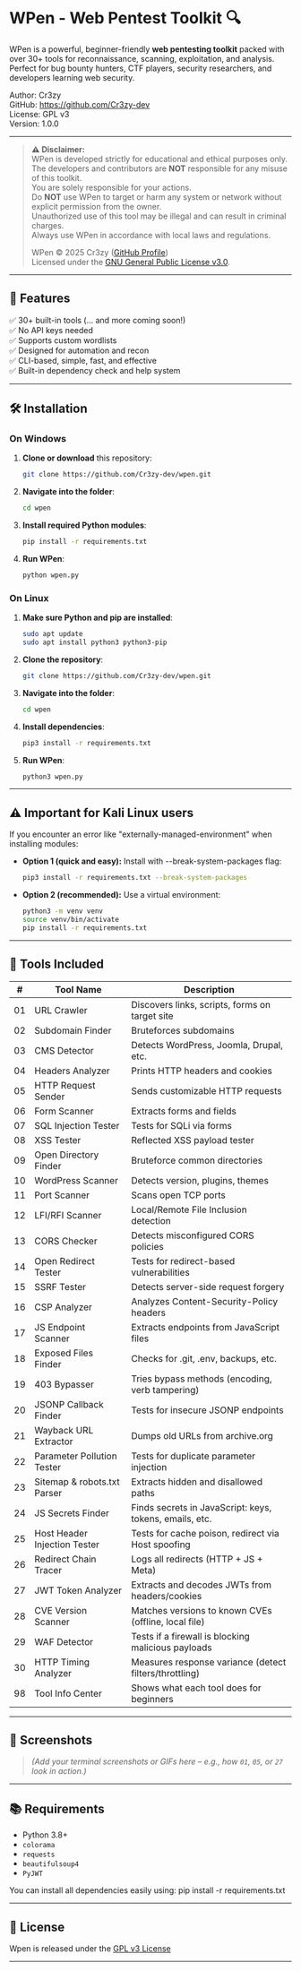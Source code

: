 # WPen - Web Pentest Toolkit 🔍

WPen is a powerful, beginner-friendly **web pentesting toolkit** packed with over 30+ tools for reconnaissance, scanning, exploitation, and analysis.  
Perfect for bug bounty hunters, CTF players, security researchers, and developers learning web security.

Author: Cr3zy  
GitHub: https://github.com/Cr3zy-dev  
License: GPL v3  
Version: 1.0.0

---

> **⚠️ Disclaimer:**  
> WPen is developed strictly for educational and ethical purposes only.  
> The developers and contributors are **NOT** responsible for any misuse of this toolkit.  
> You are solely responsible for your actions.  
> Do **NOT** use WPen to target or harm any system or network without explicit permission from the owner.  
> Unauthorized use of this tool may be illegal and can result in criminal charges.  
> Always use WPen in accordance with local laws and regulations.
>
> WPen © 2025 Cr3zy ([GitHub Profile](https://github.com/Cr3zy-dev))  
> Licensed under the [GNU General Public License v3.0](LICENSE).

---

## 🚀 Features

✅ 30+ built-in tools (... and more coming soon!)  
✅ No API keys needed  
✅ Supports custom wordlists  
✅ Designed for automation and recon  
✅ CLI-based, simple, fast, and effective  
✅ Built-in dependency check and help system

---

## 🛠 Installation

### On Windows

1. **Clone or download** this repository:
   ```bash
   git clone https://github.com/Cr3zy-dev/wpen.git
   ```
2. **Navigate into the folder**:
   ```bash
   cd wpen
   ```
3. **Install required Python modules**:
   ```bash
   pip install -r requirements.txt
   ```
4. **Run WPen**:
   ```bash
   python wpen.py
   ```

### On Linux

1. **Make sure Python and pip are installed**:
   ```bash
   sudo apt update
   sudo apt install python3 python3-pip
   ```
2. **Clone the repository**:
   ```bash
   git clone https://github.com/Cr3zy-dev/wpen.git
   ```
3. **Navigate into the folder**:
   ```bash
   cd wpen
   ```
4. **Install dependencies**:
   ```bash
   pip3 install -r requirements.txt
   ```
5. **Run WPen**:
   ```bash
   python3 wpen.py
   ```
---

## ⚠️ Important for Kali Linux users

If you encounter an error like "externally-managed-environment" when installing modules:
- **Option 1 (quick and easy):** Install with --break-system-packages flag:
   ```bash
   pip3 install -r requirements.txt --break-system-packages
   ```
- **Option 2 (recommended):** Use a virtual environment:
   ```bash
   python3 -m venv venv
   source venv/bin/activate
   pip install -r requirements.txt
   ```

---

## 🧰 Tools Included

| #  | Tool Name                     | Description                                                |
|----|------------------------------|------------------------------------------------------------|
| 01 | URL Crawler                  | Discovers links, scripts, forms on target site             |
| 02 | Subdomain Finder             | Bruteforces subdomains                                     |
| 03 | CMS Detector                 | Detects WordPress, Joomla, Drupal, etc.                    |
| 04 | Headers Analyzer             | Prints HTTP headers and cookies                            |
| 05 | HTTP Request Sender          | Sends customizable HTTP requests                           |
| 06 | Form Scanner                 | Extracts forms and fields                                  |
| 07 | SQL Injection Tester         | Tests for SQLi via forms                                   |
| 08 | XSS Tester                   | Reflected XSS payload tester                               |
| 09 | Open Directory Finder        | Bruteforce common directories                              |
| 10 | WordPress Scanner            | Detects version, plugins, themes                           |
| 11 | Port Scanner                 | Scans open TCP ports                                       |
| 12 | LFI/RFI Scanner              | Local/Remote File Inclusion detection                      |
| 13 | CORS Checker                 | Detects misconfigured CORS policies                        |
| 14 | Open Redirect Tester         | Tests for redirect-based vulnerabilities                   |
| 15 | SSRF Tester                  | Detects server-side request forgery                        |
| 16 | CSP Analyzer                 | Analyzes Content-Security-Policy headers                   |
| 17 | JS Endpoint Scanner          | Extracts endpoints from JavaScript files                   |
| 18 | Exposed Files Finder         | Checks for .git, .env, backups, etc.                       |
| 19 | 403 Bypasser                 | Tries bypass methods (encoding, verb tampering)            |
| 20 | JSONP Callback Finder        | Tests for insecure JSONP endpoints                         |
| 21 | Wayback URL Extractor        | Dumps old URLs from archive.org                            |
| 22 | Parameter Pollution Tester   | Tests for duplicate parameter injection                    |
| 23 | Sitemap & robots.txt Parser  | Extracts hidden and disallowed paths                       |
| 24 | JS Secrets Finder            | Finds secrets in JavaScript: keys, tokens, emails, etc.    |
| 25 | Host Header Injection Tester | Tests for cache poison, redirect via Host spoofing         |
| 26 | Redirect Chain Tracer        | Logs all redirects (HTTP + JS + Meta)                      |
| 27 | JWT Token Analyzer           | Extracts and decodes JWTs from headers/cookies             |
| 28 | CVE Version Scanner          | Matches versions to known CVEs (offline, local file)       |
| 29 | WAF Detector                 | Tests if a firewall is blocking malicious payloads         |
| 30 | HTTP Timing Analyzer         | Measures response variance (detect filters/throttling)     |
| 98 | Tool Info Center             | Shows what each tool does for beginners                    |

---

## 📸 Screenshots

> _(Add your terminal screenshots or GIFs here – e.g., how `01`, `05`, or `27` look in action.)_

---

## 📚 Requirements

- Python 3.8+
- `colorama`
- `requests`
- `beautifulsoup4`
- `PyJWT`

You can install all dependencies easily using:
pip install -r requirements.txt

---

## 📄 License

Wpen is released under the [GPL v3 License](https://www.gnu.org/licenses/gpl-3.0.en.html)

---
